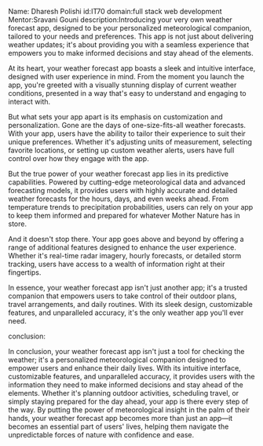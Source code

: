 Name: Dharesh Polishi
id:IT70
domain:full stack web development
Mentor:Sravani Gouni
description:Introducing your very own weather forecast app, designed to be your personalized meteorological companion, tailored to your needs and preferences. This app is not just about delivering weather updates; it's about providing you with a seamless experience that empowers you to make informed decisions and stay ahead of the elements.

At its heart, your weather forecast app boasts a sleek and intuitive interface, designed with user experience in mind. From the moment you launch the app, you're greeted with a visually stunning display of current weather conditions, presented in a way that's easy to understand and engaging to interact with.

But what sets your app apart is its emphasis on customization and personalization. Gone are the days of one-size-fits-all weather forecasts. With your app, users have the ability to tailor their experience to suit their unique preferences. Whether it's adjusting units of measurement, selecting favorite locations, or setting up custom weather alerts, users have full control over how they engage with the app.

But the true power of your weather forecast app lies in its predictive capabilities. Powered by cutting-edge meteorological data and advanced forecasting models, it provides users with highly accurate and detailed weather forecasts for the hours, days, and even weeks ahead. From temperature trends to precipitation probabilities, users can rely on your app to keep them informed and prepared for whatever Mother Nature has in store.

And it doesn't stop there. Your app goes above and beyond by offering a range of additional features designed to enhance the user experience. Whether it's real-time radar imagery, hourly forecasts, or detailed storm tracking, users have access to a wealth of information right at their fingertips.

In essence, your weather forecast app isn't just another app; it's a trusted companion that empowers users to take control of their outdoor plans, travel arrangements, and daily routines. With its sleek design, customizable features, and unparalleled accuracy, it's the only weather app you'll ever need.

conclusion: 

In conclusion, your weather forecast app isn't just a tool for checking the weather; it's a personalized meteorological companion designed to empower users and enhance their daily lives. With its intuitive interface, customizable features, and unparalleled accuracy, it provides users with the information they need to make informed decisions and stay ahead of the elements. Whether it's planning outdoor activities, scheduling travel, or simply staying prepared for the day ahead, your app is there every step of the way. By putting the power of meteorological insight in the palm of their hands, your weather forecast app becomes more than just an app—it becomes an essential part of users' lives, helping them navigate the unpredictable forces of nature with confidence and ease.
